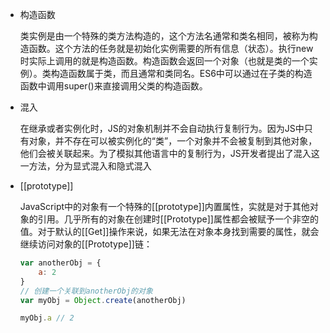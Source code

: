     
- 构造函数
    
    类实例是由一个特殊的类方法构造的，这个方法名通常和类名相同，被称为构造函数。这个方法的任务就是初始化实例需要的所有信息（状态）。执行new时实际上调用的就是构造函数。构造函数会返回一个对象（也就是类的一个实例）。类构造函数属于类，而且通常和类同名。ES6中可以通过在子类的构造函数中调用super()来直接调用父类的构造函数。
	
- 混入
	
	在继承或者实例化时，JS的对象机制并不会自动执行复制行为。因为JS中只有对象，并不存在可以被实例化的“类”，一个对象并不会被复制到其他对象，他们会被关联起来。为了模拟其他语言中的复制行为，JS开发者提出了混入这一方法，分为显式混入和隐式混入

- [[prototype]]
	
	JavaScript中的对象有一个特殊的[[prototype]]内置属性，实就是对于其他对象的引用。几乎所有的对象在创建时[[Prototype]]属性都会被赋予一个非空的值。对于默认的[[Get]]操作来说，如果无法在对象本身找到需要的属性，就会继续访问对象的[[Prototype]]链：
	```javascript
	var anotherObj = {
		a: 2
	}
	// 创建一个关联到anotherObj的对象
	var myObj = Object.create(anotherObj)
	
	myObj.a // 2
	```